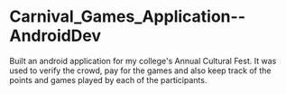 # Carnival_Games_Application--AndroidDev
Built an android application for my college's Annual Cultural Fest. It was used to verify the crowd, pay for the games and also keep track of the points and games played by each of the participants.
